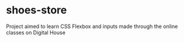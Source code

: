 # shoes-store

Project aimed to learn CSS Flexbox and inputs made through the online classes on Digital House
